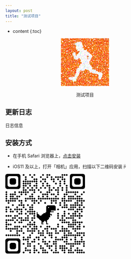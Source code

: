 ```yaml
---
layout: post
title: "测试项目"
---
```


* content
{:toc}
<div align="center"> <img alt="icon" src="https://raw.githubusercontent.com/zcb1603999/MyIpa/master/resource/icon.png" width="30%"/> <p>测试项目</p> </div>









## 更新日志

日志信息




## 安装方式

* 在手机 Safari 浏览器上，[点击安装](itms-services://?action=download-manifest&url=https://raw.githubusercontent.com/zcb1603999/MyIpa/master/resource/manifest.plist)


* iOS11 及以上，打开「相机」应用，扫描以下二维码安装☟

<img alt="downloadImage" src="https://raw.githubusercontent.com/zcb1603999/MyIpa/master/resource/qr.png" width="50%"/>



